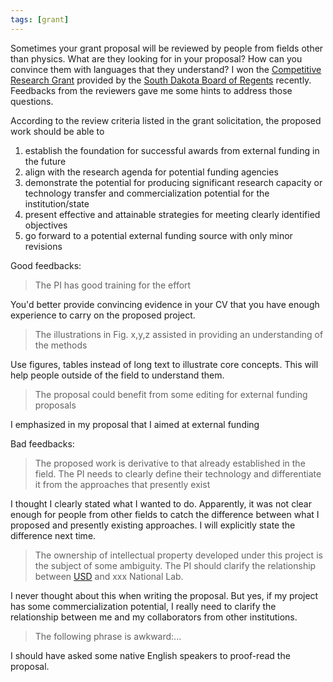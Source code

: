 ```yaml
---
tags: [grant]
---
```


Sometimes your grant proposal will be reviewed by people from fields other than
physics. What are they looking for in your proposal? How can you convince them
with languages that they understand? I won the [Competitive Research 
Grant][CRG] provided by the [South Dakota Board of Regents][sdbor] recently.
Feedbacks from the reviewers gave me some hints to address those questions.

According to the review criteria listed in the grant solicitation, the proposed
work should be able to

1. establish the foundation for successful awards from external funding in the 
future
2. align with the research agenda for potential funding agencies
3. demonstrate the potential for producing significant research capacity or 
technology transfer and commercialization potential for the institution/state
4. present effective and attainable strategies for meeting clearly identified 
objectives
5. go forward to a potential external funding source with only minor revisions

Good feedbacks:

> The PI has good training for the effort

You'd better provide convincing evidence in your CV that you have enough 
experience to carry on the proposed project.

> The illustrations in Fig. x,y,z assisted in providing an understanding of the
> methods

Use figures, tables instead of long text to illustrate core concepts. This will 
help people outside of the field to understand them.

> The proposal could benefit from some editing for external funding proposals

I emphasized in my proposal that I aimed at external funding

Bad feedbacks:

> The proposed work is derivative to that already established in the field. The
> PI needs to clearly define their technology and differentiate it from the
> approaches that presently exist

I thought I clearly stated what I wanted to do. Apparently, it was not clear 
enough for people from other fields to catch the difference between what I 
proposed and presently existing approaches. I will explicitly state the 
difference next time.

> The ownership of intellectual property developed under this project is the
> subject of some ambiguity. The PI should clarify the relationship between
> [USD] and xxx National Lab.

I never thought about this when writing the proposal. But yes, if my project 
has some commercialization potential, I really need to clarify the relationship 
between me and my collaborators from other institutions.

> The following phrase is awkward:...

I should have asked some native English speakers to proof-read the proposal.

[CRG]: https://www.sdbor.edu/services/research/RFPs.htm
[sdbor]: https://www.sdbor.edu
[USD]: http://www.usd.edu
